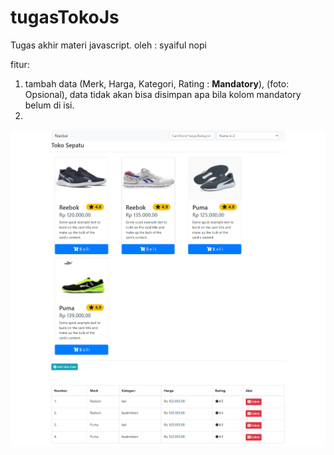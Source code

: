 # tugasTokoJs
Tugas akhir materi javascript. oleh : syaiful nopi

fitur:
1. tambah data (Merk, Harga, Kategori, Rating : <b>Mandatory</b>), (foto: Opsional), data tidak akan bisa disimpan apa bila kolom mandatory belum di isi.
2. 
![alt text](https://github.com/syaiful-scooter/tugasTokoJs/blob/84d471beded3b2f787558c71d41372058bf1820f/toko-sepatu-js.jpg)
